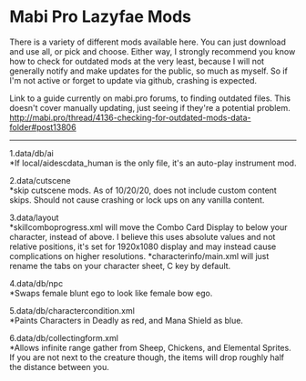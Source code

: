 # Mabi Pro Lazyfae Mods
 
There is a variety of different mods available here.  You can just download and use all, or pick and choose.  Either way, I strongly recommend you know how to check for outdated mods at the very least, because I will not generally notify and make updates for the public, so much as myself.  So if I'm not active or forget to update via github, crashing is expected.

Link to a guide currently on mabi.pro forums, to finding outdated files.  This doesn't cover manually updating, just seeing if they're a potential problem.<br>
<http://mabi.pro/thread/4136-checking-for-outdated-mods-data-folder#post13806>
<hr></hr>

   1.data/db/ai<br>
   *If local/aidescdata_human is the only file, it's an auto-play instrument mod.

   2.data/cutscene<br>
   *skip cutscene mods.  As of 10/20/20, does not include custom content skips.  Should not cause crashing or lock ups on any vanilla content.

   3.data/layout<br>
   *skillcomboprogress.xml will move the Combo Card Display to below your character, instead of above.  I believe this uses absolute values and not relative positions, it's set for 1920x1080 display and may instead cause complications on higher resolutions.
   *characterinfo/main.xml will just rename the tabs on your character sheet, C key by default.
   
   4.data/db/npc<br>
   *Swaps female blunt ego to look like female bow ego.
   
   
   5.data/db/charactercondition.xml<br>
   *Paints Characters in Deadly as red, and Mana Shield as blue.
   
   6.data/db/collectingform.xml<br>
   *Allows infinite range gather from Sheep, Chickens, and Elemental Sprites.  If you are not next to the creature though, the items will drop roughly half the distance between you.
   
   
